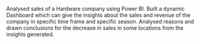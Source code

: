 Analysed sales of a Hardware company using Power BI. 
Built a dynamic Dashboard which can give the insights about the sales and revenue of the company in specific time frame and specific season.
Analysed reasons and drawn conclusions for the decrease in sales in some locations from the insights generated.
